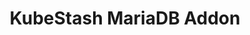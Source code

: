 ---
title: KubeStash MariaDB Addon
menu:
  docs_{{ .version }}:
    identifier: kubestash-mariadb
    name: MariaDB
    parent: kubestash-addons
    weight: 50
menu_name: docs_{{ .version }}
---